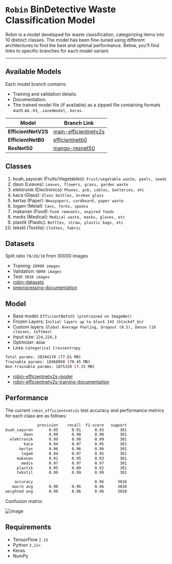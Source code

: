 
# `Robin` BinDetective Waste Classification Model


Robin is a model developed for waste classification, categorizing items into 10 distinct classes. The model has been fine-tuned using different architectures to find the best and optimal performance. Below, you’ll find links to specific branches for each model variant.

---

## **Available Models**
Each model branch contains:
- Training and validation details.  
- Documentation.
-  The trained model file (if available) as a zipped file containing formats such as `.h5`, `.savedmodel`, `.keras`.

| **Model**         | **Branch Link**                                       |
|--------------------|------------------------------------------------------|
| **EfficientNetV2S**| [main-efficientnetv2s](https://github.com/Bin-Detective/bindetective-ml/tree/main-efficientnetv2s) |
| **EfficientNetB0** | [efficientnetb0](https://github.com/Bin-Detective/bindetective-ml/tree/efficientnetb0)     |
| **ResNet50**       | [mango-resnet50](https://github.com/Bin-Detective/bindetective-ml/tree/mango-resnet50)           |


## Classes
1. buah_sayuran (Fruits/Vegetables): `Fruit/vegetable waste, peels, seeds`
2. daun (Leaves): `Leaves, flowers, grass, garden waste`
3. elektronik (Electronics): `Phones, pcb, cables, batteries, etc`
4. kaca (Glass): `Glass bottles, broken glass`
5. kertas (Paper): `Newspapers, cardboard, paper waste`
6. logam (Metal): `Cans, forks, spoons`
7. makanan (Food): `Food remnants, expired foods`
8. medis (Medical): `Medical waste, masks, gloves, etc`
9. plastik (Plastic): `Bottles, straw, plastic bags, etc`
10. tekstil (Textile): `Clothes, fabric`

## Datasets
Split ratio `70/20/10` from 30000 images
- Training: `20990 images`
- Validation: `6000 images`
- Test: `3010 images`
- <a href='https://www.kaggle.com/datasets/bahiskaraananda/robin-base' target='_blank'>robin-datasets</a>
- <a href='https://github.com/Bin-Detective/bindetective-ml/blob/main/robin-lite-dataset-preparation.ipynb/' target='_blank'>preprocessing-documentation</a>

## Model
- Base model: `EfficientNetV2S (pretrained on ImageNet)`
- Frozen Layers: `Initial layers up to block 143 (block4f_bn)`
- Custom layers: `Global Average Pooling, Dropout (0.5), Dense (10 classes, softmax)`
- Input size: `224,224,3`
- Optimizer: `Adam`
- Loss: `Categorical Crossentropy`
```bash
Total params: 20344170 (77.61 MB)
Trainable params: 18468850 (70.45 MB)
Non-trainable params: 1875320 (7.15 MB)
```
- <a href='https://www.kaggle.com/models/bahiskaraananda/robin-efficientnetv2s' target='_blank'>robin-efficientnetv2s-model</a>
- <a href='https://github.com/Bin-Detective/bindetective-ml/blob/main-efficientnetv2s/robin-efficientnetv2s-finetuned.ipynb' target='_blank'>robin-efficientnetv2s-training-documentation</a>

## Performance
The current `robin_efficientnetv2s` test accuracy and performance metrics for each class are as follows:
```bash
              precision    recall  f1-score   support
buah_sayuran       0.95      0.91      0.93       301
        daun       0.98      0.98      0.98       301
  elektronik       0.99      0.98      0.99       301
        kaca       0.94      0.97      0.95       301
      kertas       0.96      0.96      0.96       301
       logam       0.94      0.97      0.95       301
     makanan       0.91      0.95      0.93       301
       medis       0.97      0.97      0.97       301
     plastik       0.95      0.89      0.92       301
     tekstil       0.99      0.99      0.99       301

    accuracy                           0.96      3010
   macro avg       0.96      0.96      0.96      3010
weighted avg       0.96      0.96      0.96      3010
```
Confusion matrix:

![image](https://github.com/user-attachments/assets/fabef82f-e42a-43af-9a0e-7c9dd1a41bb8)

## Requirements
- TensorFlow `2.15`
- Python `3.11+`
- Keras
- NumPy
